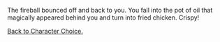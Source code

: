 The fireball bounced off and back to you. You fall into the pot of oil that magically appeared behind you and turn into fried chicken. Crispy!

[Back to Character Choice.](../../characterchoice.md)

